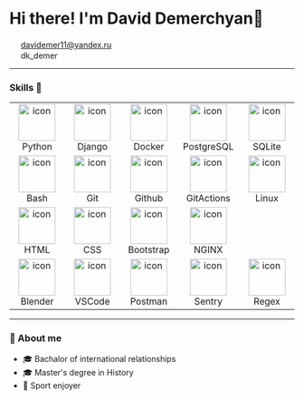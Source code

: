 # Hi there! I'm David Demerchyan👋
<img src="https://github.com/DKDemerchyan/Badges/blob/main/icons/email-svgrepo-com.svg" width="16" height="16"/> davidemer11@yandex.ru
<br><img src="https://github.com/DKDemerchyan/Badges/blob/main/icons/telegram-outline-svgrepo-com.svg" width="16" height="16"/> dk_demer
<!-- Почта, телеграмм -->

___________________________________________

### Skills 🔧
<table>
  <tr>
    <td align="center" width="96">
        <img src="https://github.com/DKDemerchyan/Badges/blob/main/icons/Python-Dark.svg" alt="icon" width="65" height="65" />
      <br>Python
    </td>
    <td align="center" width="96">
        <img src="https://github.com/DKDemerchyan/Badges/blob/main/icons/Django.svg" alt="icon" width="65" height="65" />
      <br>Django
    </td>
    <td align="center" width="96">
        <img src="https://github.com/DKDemerchyan/Badges/blob/main/icons/Docker.svg" alt="icon" width="65" height="65" />
      <br>Docker
    </td>
    <td align="center" width="96">
        <img src="https://github.com/DKDemerchyan/Badges/blob/main/icons/PostgreSQL-Dark.svg" alt="icon" width="65" height="65" />
      <br>PostgreSQL
    </td>
    <td align="center" width="96">
        <img src="https://github.com/DKDemerchyan/Badges/blob/main/icons/SQLite.svg" alt="icon" width="65" height="65" />
      <br>SQLite
    </td>
  </tr>
  <tr>
    <td align="center" width="96">
        <img src="https://github.com/DKDemerchyan/Badges/blob/main/icons/Bash-Dark.svg" alt="icon" width="65" height="65" />
      <br>Bash
    </td>
    <td align="center" width="96">
        <img src="https://github.com/DKDemerchyan/Badges/blob/main/icons/Git.svg" alt="icon" width="65" height="65" />
      <br>Git
    </td>
    <td align="center" width="96">
        <img src="https://github.com/DKDemerchyan/Badges/blob/main/icons/Github-Dark.svg" alt="icon" width="65" height="65" />
      <br>Github
    </td>
    <td align="center" width="96">
        <img src="https://github.com/DKDemerchyan/Badges/blob/main/icons/GithubActions-Dark.svg" alt="icon" width="65" height="65" />
      <br>GitActions
    </td>
    <td align="center" width="96">
        <img src="https://github.com/DKDemerchyan/Badges/blob/main/icons/Linux-Dark.svg" alt="icon" width="65" height="65" />
      <br>Linux
    </td>
  </tr>
  <tr>
    <td align="center" width="96">
        <img src="https://github.com/DKDemerchyan/Badges/blob/main/icons/HTML.svg" alt="icon" width="65" height="65" />
      <br>HTML
    </td>
    <td align="center" width="96">
        <img src="https://github.com/DKDemerchyan/Badges/blob/main/icons/CSS.svg" alt="icon" width="65" height="65" />
      <br>CSS
    </td>
    <td align="center" width="96">
        <img src="https://github.com/DKDemerchyan/Badges/blob/main/icons/Bootstrap.svg" alt="icon" width="65" height="65" />
      <br>Bootstrap
    </td>
    <td align="center" width="96">
        <img src="https://github.com/DKDemerchyan/Badges/blob/main/icons/Nginx.svg" alt="icon" width="65" height="65" />
      <br>NGINX
    </td>
    
  </tr>
  <tr>
    <td align="center" width="96">
        <img src="https://github.com/DKDemerchyan/Badges/blob/main/icons/Blender-Dark.svg" alt="icon" width="65" height="65" />
      <br>Blender
    </td>
    <td align="center" width="96">
        <img src="https://github.com/DKDemerchyan/Badges/blob/main/icons/VSCode-Dark.svg" alt="icon" width="65" height="65" />
      <br>VSCode
    </td>
    <td align="center" width="96">
        <img src="https://github.com/DKDemerchyan/Badges/blob/main/icons/Postman.svg" alt="icon" width="65" height="65" />
      <br>Postman
    </td>
    <td align="center" width="96">
        <img src="https://github.com/DKDemerchyan/Badges/blob/main/icons/Sentry.svg" alt="icon" width="65" height="65" />
      <br>Sentry
    </td>
    <td align="center" width="96">
        <img src="https://github.com/DKDemerchyan/Badges/blob/main/icons/Regex-Dark.svg" alt="icon" width="65" height="65" />
      <br>Regex
    </td>
  </tr>
</table>

__________________________________________
### 💬 About me
- :mortar_board: Bachalor of international relationships
- :mortar_board: Master's degree in History
- :muscle: Sport enjoyer



<!--
**DKDemerchyan/DKDemerchyan** is a ✨ _special_ ✨ repository because its `README.md` (this file) appears on your GitHub profile.

Here are some ideas to get you started:

- 🔭 I’m currently working on ...
- 🌱 I’m currently learning ...
- 👯 I’m looking to collaborate on ...
- 🤔 I’m looking for help with ...
- 💬 Ask me about ...
- 📫 How to reach me: ...
- 😄 Pronouns: ...
- ⚡ Fun fact: ...
-->
